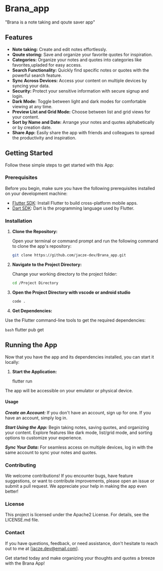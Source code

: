# Brana_app

"Brana is a note taking and qoute saver app"

## Features

- **Note taking:** Create and edit notes effortlessly.
- **Qoute storing:** Save and organize your favorite quotes for inspiration.
- **Categories:** Organize your notes and quotes into categories like favorites,upladed for easy access.
- **Search Functionality:** Quickly find specific notes or quotes with the powerful search feature.
- **Sync Across Devices:** Access your content on multiple devices by syncing your data.
- **Security:** Protect your sensitive information with secure signup and login.
- **Dark Mode:** Toggle between light and dark modes for comfortable viewing at any time.
- **Preview List and Grid Mode:** Choose between list and grid views for your content.
- **Sort by Name and Date:** Arrange your notes and quotes alphabetically or by creation date.
- **Share App:** Easily share the app with friends and colleagues to spread the productivity and inspiration.

## Getting Started

Follow these simple steps to get started with this App:

### Prerequisites

Before you begin, make sure you have the following prerequisites installed on your development machine:

- [Flutter SDK](https://flutter.dev/docs/get-started/install): Install Flutter to build cross-platform mobile apps.
- [Dart SDK](https://dart.dev/get-dart): Dart is the programming language used by Flutter.

### Installation

1. **Clone the Repository:**

   Open your terminal or command prompt and run the following command to clone the app's repository:

   ```bash
   git clone https://github.com/jacze-dev/Brana_app.git

2. **Navigate to the Project Directory:**

   Change your working directory to the project folder:

   ```bash
   cd /Project Directory

3. **Open the Project Directory with vscode or android studio**

    ```bash
   code .

4. **Get Dependencies:**

Use the Flutter command-line tools to get the required dependencies:

   ```bash```
   flutter pub get

## Running the App

Now that you have the app and its dependencies installed, you can start it locally:

1. **Start the Application:**

   flutter run

The app will be accessible on your emulator or physical device.

  #### Usage

   ***Create an Account:*** If you don't have an account, sign up for one. If you have an account, simply log in.

   ***Start Using the App:*** Begin taking notes, saving quotes, and organizing your content. Explore features like dark mode, list/grid mode, and sorting options to customize your experience.

   ***Sync Your Data:*** For seamless access on multiple devices, log in with the same account to sync your notes and quotes.

### Contributing

   We welcome contributions! If you encounter bugs, have feature suggestions, or want to contribute improvements, please open an issue or submit a pull request. We appreciate your help in making the app even better!

### License

   This project is licensed under the Apache2 License. For details, see the LICENSE.md file.

### Contact

   If you have questions, feedback, or need assistance, don't hesitate to reach out to me at [jacze.dev@email.com].

   Get started today and make organizing your thoughts and quotes a breeze with the Brana App!
